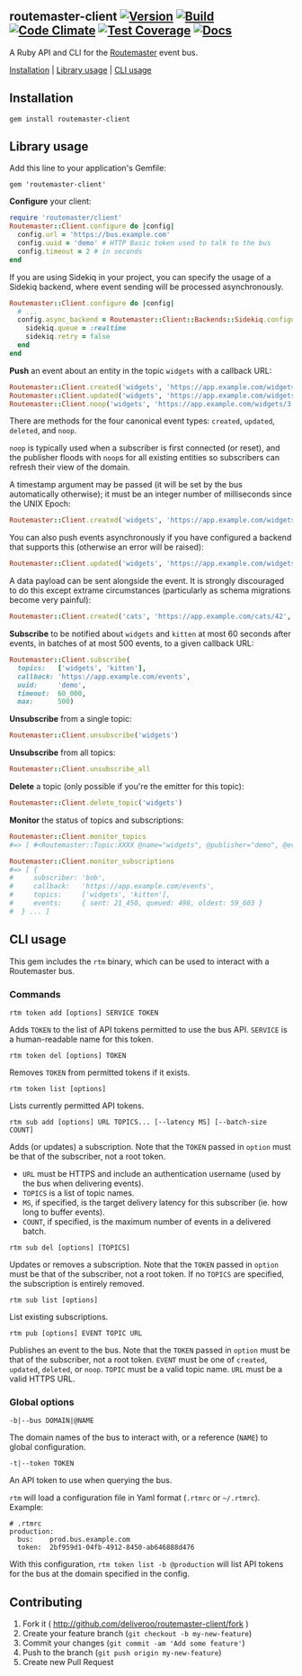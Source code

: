 ## routemaster-client [![Version](https://badge.fury.io/rb/routemaster-client.svg)](https://rubygems.org/gems/routemaster-client) [![Build](https://travis-ci.org/deliveroo/routemaster-client.svg?branch=master)](https://travis-ci.org/deliveroo/routemaster-client) [![Code Climate](https://codeclimate.com/github/deliveroo/routemaster-client/badges/gpa.svg)](https://codeclimate.com/github/deliveroo/routemaster-client) [![Test Coverage](https://codeclimate.com/github/deliveroo/routemaster-client/badges/coverage.svg)](https://codeclimate.com/github/deliveroo/routemaster-client/coverage) [![Docs](http://img.shields.io/badge/API%20docs-rubydoc.info-blue.svg)](http://rubydoc.info/github/deliveroo/routemaster-client/frames/file/README.md)

A Ruby API and CLI for the
[Routemaster](https://github.com/deliveroo/routemaster) event bus.

[Installation](#installation) | [Library usage](#library-usage) | [CLI usage](#cli-usage)


## Installation

    gem install routemaster-client

## Library usage

Add this line to your application's Gemfile:

    gem 'routemaster-client'

**Configure** your client:

```ruby
require 'routemaster/client'
Routemaster::Client.configure do |config|
  config.url = 'https://bus.example.com'
  config.uuid = 'demo' # HTTP Basic token used to talk to the bus
  config.timeout = 2 # in seconds
end
```

If you are using Sidekiq in your project, you can specify the usage of a Sidekiq backend, where event sending will be processed asynchronously.

```ruby
Routemaster::Client.configure do |config|
  # ...
  config.async_backend = Routemaster::Client::Backends::Sidekiq.configure do |sidekiq|
  	sidekiq.queue = :realtime
  	sidekiq.retry = false
  end
end
```

**Push** an event about an entity in the topic `widgets` with a callback URL:

```ruby
Routemaster::Client.created('widgets', 'https://app.example.com/widgets/1')
Routemaster::Client.updated('widgets', 'https://app.example.com/widgets/2')
Routemaster::Client.noop('widgets', 'https://app.example.com/widgets/3')
```

There are methods for the four canonical event types: `created`, `updated`,
`deleted`, and `noop`.

`noop` is typically used when a subscriber is first connected (or reset), and
the publisher floods with `noop`s for all existing entities so subscribers can
refresh their view of the domain.

A timestamp argument may be passed (it will be set by the bus automatically
otherwise); it must be an integer number of milliseconds since the UNIX Epoch:

```ruby
Routemaster::Client.created('widgets', 'https://app.example.com/widgets/1', t: 1473080555409)
```

You can also push events asynchronously if you have configured a backend that
supports this (otherwise an error will be raised):

```ruby
Routemaster::Client.updated('widgets', 'https://app.example.com/widgets/2', async: true)
```

A data payload can be sent alongside the event. It is strongly discouraged to do
this except extrame circumstances (particularly as schema migrations become very
painful):

```ruby
Routemaster::Client.created('cats', 'https://app.example.com/cats/42', data: { 'color' => 'teal' })
```

**Subscribe** to be notified about `widgets` and `kitten` at most 60 seconds after
events, in batches of at most 500 events, to a given callback URL:

```ruby
Routemaster::Client.subscribe(
  topics:   ['widgets', 'kitten'],
  callback: 'https://app.example.com/events',
  uuid:     'demo',
  timeout:  60_000,
  max:      500)
```


**Unsubscribe** from a single topic:

```ruby
Routemaster::Client.unsubscribe('widgets')
```

**Unsubscribe** from all topics:

```ruby
Routemaster::Client.unsubscribe_all
```

**Delete** a topic (only possible if you're the emitter for this topic):

```ruby
Routemaster::Client.delete_topic('widgets')
```


**Monitor** the status of topics and subscriptions:

```ruby
Routemaster::Client.monitor_topics
#=> [ #<Routemaster::Topic:XXXX @name="widgets", @publisher="demo", @events=12589>, ...]

Routemaster::Client.monitor_subscriptions
#=> [ {
#     subscriber: 'bob',
#     callback:   'https://app.example.com/events',
#     topics:     ['widgets', 'kitten'],
#     events:     { sent: 21_450, queued: 498, oldest: 59_603 }
#  } ... ]
```

## CLI usage

This gem includes the `rtm` binary, which can be used to interact with a
Routemaster bus.

### Commands

```
rtm token add [options] SERVICE TOKEN
```

Adds `TOKEN` to the list of API tokens permitted to use the bus API. `SERVICE`
is a human-readable name for this token.

```
rtm token del [options] TOKEN
```

Removes `TOKEN` from permitted tokens if it exists.

```
rtm token list [options]
```

Lists currently permitted API tokens.

```
rtm sub add [options] URL TOPICS... [--latency MS] [--batch-size COUNT]
```

Adds (or updates) a subscription. Note that the `TOKEN` passed in `option` must be
that of the subscriber, not a root token.

- `URL` must be HTTPS and include an authentication username (used by the bus
  when delivering events).
- `TOPICS` is a list of topic names.
- `MS`, if specified, is the target delivery latency for this subscriber (ie.
  how long to buffer events). 
- `COUNT`, if specified, is the maximum number of events in a delivered batch.

```
rtm sub del [options] [TOPICS]
```

Updates or removes a subscription. Note that the `TOKEN` passed in `option` must
be that of the subscriber, not a root token.  If no `TOPICS` are specified, the
subscription is entirely removed.

```
rtm sub list [options]
```

List existing subscriptions.

```
rtm pub [options] EVENT TOPIC URL
```

Publishes an event to the bus.  Note that the `TOKEN` passed in `option` must
be that of the subscriber, not a root token. `EVENT` must be one of `created`,
`updated`, `deleted`, or `noop`. `TOPIC` must be a valid topic name. `URL` must
be a valid HTTPS URL.


### Global options

```
-b|--bus DOMAIN|@NAME
```

The domain names of the bus to interact with, or a reference (`NAME`) to global
configuration.

```
-t|--token TOKEN
```

An API token to use when querying the bus.


`rtm` will load a configuration file in Yaml format (`.rtmrc` or `~/.rtmrc`).
Example:

```
# .rtmrc
production:
  bus:    prod.bus.example.com
  token:  2bf959d1-04fb-4912-8450-ab646888d476
```

With this configuration, `rtm token list -b @production` will list API tokens
for the bus at the domain specified in the config.


## Contributing

1. Fork it ( http://github.com/deliveroo/routemaster-client/fork )
2. Create your feature branch (`git checkout -b my-new-feature`)
3. Commit your changes (`git commit -am 'Add some feature'`)
4. Push to the branch (`git push origin my-new-feature`)
5. Create new Pull Request
